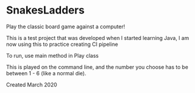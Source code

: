 # SnakesLadders

Play the classic board game against a computer!

This is a test project that was developed when I started learning Java, I am now using this to practice creating CI pipeline

To run, use main method in Play class

This is played on the command line, and the number you choose has to be between 1 - 6 (like a normal die).

Created March 2020
